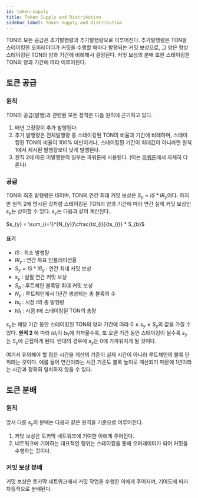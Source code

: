 ```yaml
---
id: token-supply
title: Token Supply and Distribution
sidebar_label: Token Supply and Distribution
---
```


TON의 모든 공급은 초기발행량과 추가발행량으로 이루어진다. 추가발행량은 TON을 스테이킹한 오퍼레이터가 커밋을 수행할 때마다 발행되는 커밋 보상으로, 그 양은 항상 스테이킹된 TON의 양과 기간에 비례해서 결정된다. 커밋 보상의 분배 또한 스테이킹한 TON의 양과 기간에 따라 이루어진다.

## 토큰 공급

### 원칙
TON의 공급(발행)과 관련된 모든 정책은 다음 원칙에 근거하고 있다.

1. 매년 고정량이 추가 발행된다.
2. 추가 발행량은 전체발행량 중 스테이킹된 TON의 비율과 기간에 비례하며, 스테이킹된 TON의 비율이 100% 미만이거나, 스테이킹된 기간이 최대값이 아니라면 원칙 1에서 제시된 발행량보다 낮게 발행된다.
3. 원칙 2에 따른 미발행분의 일부는 파워톤에 사용된다. (이는 [파워톤](powerton)에서 자세히 다룬다)

### 공급
TON의 최초 발행량은 $IS$이며, TON의 연간 최대 커밋 보상은 $S_{y} = IS*IR_{y}$이다. 하지만 원칙 2에 명시된 것처럼 스테이킹된 TON의 양과 기간에 따라 연간 실제 커밋 보상인 $s_{y}$는 상이할 수 있다. $s_{y}$는 다음과 같이 계산된다.

$s_{y} = \sum_{i=1}^{N_{y}}\cfrac{td_{i}}{ts_{i}} * S_{b}$

#### 표기
* $IS$ : 최초 발행량
* $IR_{y}$ : 연간 목표 인플레이션율
* $S_{y}  = IS*IR_{y}$ : 연간 최대 커밋 보상
* $s_{y}$ : 실질 연간 커밋 보상
* $S_{b}$ : 루트체인 블록당 최대 커밋 보상
* $N_{y}$ : 루트체인에서 1년간 생성되는 총 블록의 수
* $ts_{t}$ : 시점 $t$의 총 발행량
* $td_{t}$ : 시점 $t$에 스테이킹된 TON의 총량

$s_{y}$는 해당 기간 동안 스테이킹된 TON의 양과 기간에 따라 $0\leq{s_{y}}\leq{S_{y}}$의 값을 가질 수 있다. **원칙 2** 에 따라 $td_{t}$이 $ts_{t}$에 가까울수록, 또 오랜 기간 동안 스테이킹이 될수록 $s_{y}$는 $S_{y}$에 근접하게 된다. 반대의 경우에 $s_{y}$는 0에 가까워지게 될 것이다.

여기서 유의해야 할 점은 시간을 계산의 기준이 실제 시간이 아니라 루트체인의 블록 단위라는 것이다. 예를 들어 연간이라는 시간 기준도 블록 높이로 계산되기 때문에 1년이라는 시간과 정확히 일치하지 않을 수 있다.

## 토큰 분배

### 원칙
앞서 다룬 $s_{y}$의 분배는 다음과 같은 원칙을 기준으로 이루어진다.

1. 커밋 보상은 토카막 네트워크에 기여한 이에게 주어진다.
2. 네트워크에 기여하는 대표적인 행위는 스테이킹을 통해 오퍼레이터가 되어 커밋을 수행하는 것이다.

### 커밋 보상 분배
커밋 보상은 토카막 네트워크에서 커밋 작업을 수행한 이에게 주어지며, 기여도에 따라 차등적으로 분배된다.

